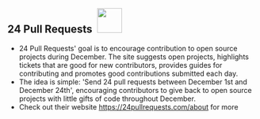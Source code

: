 ## 24 Pull Requests&nbsp; <img src="https://24pullrequests.com/assets/24-pr-open-graph-0ad2b46ed9df31978f2cf408e1355a392217eed4d75f80d7ed8f41b64b4891c7.png" width="50px">

- 24 Pull Requests' goal is to encourage contribution to open source projects during December. The site suggests open projects, highlights tickets that are good for new contributors, provides guides for contributing and promotes good contributions submitted each day.
- The idea is simple: 'Send 24 pull requests between December 1st and December 24th', encouraging contributors to give back to open source projects with little gifts of code throughout December.
- Check out their website https://24pullrequests.com/about for more
